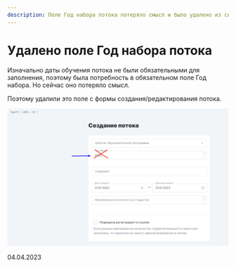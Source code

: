 ```yaml
---
description: Поле Год набора потока потеряло смысл и было удалено из системы
---
```


# Удалено поле Год набора потока

Изначально даты обучения потока не были обязательными для заполнения, поэтому была потребность в обязательном поле Год набора. Но сейчас оно потеряло смысл.

Поэтому удалили это поле с формы создания/редактирования потока.

![](<../../.gitbook/assets/image (10) (4).png>)

04.04.2023
